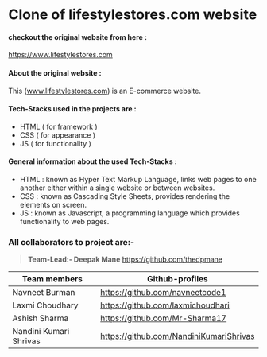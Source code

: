 # Clone of lifestylestores.com website

#### checkout the original website from here :
<https://www.lifestylestores.com>

#### About the original website :
This (www.lifestylestores.com) is an E-commerce website.


#### Tech-Stacks used in the projects are :

- HTML ( for framework )
- CSS ( for appearance )
- JS ( for functionality )

#### General information about the used Tech-Stacks :

- HTML : known as Hyper Text Markup Language, links web pages to one another either within a single website or between websites.
- CSS : known as Cascading Style Sheets, provides rendering the elements on screen.
- JS : known as Javascript, a programming language which provides functionality to web pages.

### All collaborators to project are:-

>**Team-Lead:- Deepak Mane** <https://github.com/thedpmane>

| Team members | Github-profiles |
| ------ | ------ |
| Navneet Burman | <https://github.com/navneetcode1> |
| Laxmi Choudhary | <https://github.com/laxmichoudhari> |
| Ashish Sharma | <https://github.com/Mr-Sharma17> |
| Nandini Kumari Shrivas | <https://github.com/NandiniKumariShrivas> |

